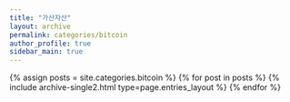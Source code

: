 ```yaml
---
title: "가산자산"
layout: archive
permalink: categories/bitcoin
author_profile: true
sidebar_main: true
---
```



{% assign posts = site.categories.bitcoin %}
{% for post in posts %} 
    {% include archive-single2.html type=page.entries_layout %} 
{% endfor %}

